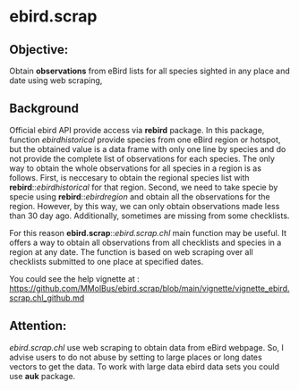 # ebird.scrap

## **Objective:** 

Obtain **observations** from eBird lists for all species sighted in any place and date using web scraping, 

## **Background**
Official ebird API provide access via **rebird** package. In this package, function _ebirdhistorical_  provide species from one eBird region or hotspot, but the obtained value is a data frame with only one line by species and do not provide the complete list of observations for each species. The only way to obtain the whole observations for all species in a region is as follows. First, is neccesary to obtain the regional species list with **rebird**::_ebirdhistorical_ for that region. Second, we need to take specie by specie using **rebird**::_ebirdregion_ and obtain all the observations for the region. However, by this way, we can only obtain observations made less than 30 day ago. Additionally, sometimes are missing from some checklists.

For this reason **ebird.scrap**::_ebird.scrap.chl_ main function may be useful. It offers a way to obtain all observations from all checklists and species in a region at any date. The function is based on web scraping over all checklists submitted to one place at specified dates. 

You could see the help vignette at : https://github.com/MMolBus/ebird.scrap/blob/main/vignette/vignette_ebird.scrap.chl_github.md

## Attention: 
_ebird.scrap.chl_ use web scraping to obtain data from eBird webpage. So, I advise users to do not abuse by setting to large places or long dates vectors to get the data. 
To work with large data ebird data sets you could use **auk** package.


